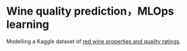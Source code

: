 # Wine quality prediction，MLOps learning
Modelling a Kaggle dataset of [red wine properties and quality ratings](https://www.kaggle.com/uciml/red-wine-quality-cortez-et-al-2009). 
